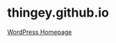 # thingey.github.io

<a href="https://gist.github.com/Thingey/46722c1f59ab518f5901525cb787e15e#file-youtube2vrchat-txt" target="_blank">WordPress Homepage</a>

